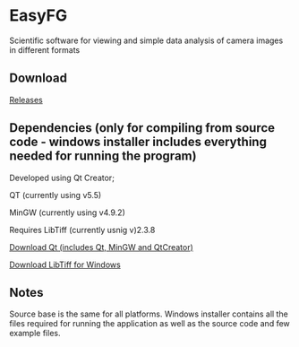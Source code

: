 EasyFG
======
Scientific software for viewing and simple data analysis of camera images in different formats


Download
--------
[Releases](https://github.com/polyanskiy/EasyFG/releases/)


Dependencies (only for compiling from source code - windows installer includes everything needed for running the program)
--------
Developed using Qt Creator;

QT (currently using v5.5)

MinGW (currently using v4.9.2)

Requires LibTiff (currently usnig v)2.3.8

[Download Qt (includes Qt, MinGW and QtCreator)](http://www.qt.io/download-open-source/)

[Download LibTiff for Windows](http://gnuwin32.sourceforge.net/packages/tiff.htm)


Notes
--------
Source base is the same for all platforms. Windows installer contains all the files required for running the application as well as the source code and few example files.
